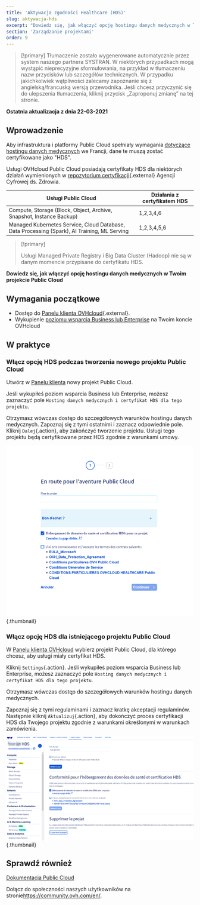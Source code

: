```yaml
---
title: 'Aktywacja zgodności Healthcare (HDS)'
slug: aktywacja-hds
excerpt: "Dowiedz się, jak włączyć opcję hostingu danych medycznych w Twoim projekcie Public Cloud"
section: 'Zarządzanie projektami'
order: 9
---
```


> [!primary]
> Tłumaczenie zostało wygenerowane automatycznie przez system naszego partnera SYSTRAN. W niektórych przypadkach mogą wystąpić nieprecyzyjne sformułowania, na przykład w tłumaczeniu nazw przycisków lub szczegółów technicznych. W przypadku jakichkolwiek wątpliwości zalecamy zapoznanie się z angielską/francuską wersją przewodnika. Jeśli chcesz przyczynić się do ulepszenia tłumaczenia, kliknij przycisk „Zaproponuj zmianę” na tej stronie.
>

**Ostatnia aktualizacja z dnia 22-03-2021**

## Wprowadzenie

Aby infrastruktura i platformy Public Cloud spełniały wymagania [dotyczące hostingu danych medycznych](https://www.ovhcloud.com/pl/enterprise/certification-conformity/hds/) we Francji, dane te muszą zostać certyfikowane jako "HDS".

Usługi OVHcloud Public Cloud posiadają certyfikaty HDS dla niektórych działań wymienionych w [repozytorium certyfikacji](https://esante.gouv.fr/labels-certifications/hds/certification-des-hebergeurs-de-donnees-de-sante){.external} Agencji Cyfrowej ds. Zdrowia.

|Usługi Public Cloud|Działania z certyfikatem HDS|
|---|---|
|Compute, Storage (Block, Object, Archive, Snapshot, Instance Backup)|1,2,3,4,6|
|Managed Kubernetes Service, Cloud Database, Data Processing (Spark), AI Training, ML Serving|1,2,3,4,5,6|

> [!primary]
>
> Usługi Managed Private Registry i Big Data Cluster (Hadoop) nie są w danym momencie przypisane do certyfikatu HDS.
>

**Dowiedz się, jak włączyć opcję hostingu danych medycznych w Twoim projekcie Public Cloud**

## Wymagania początkowe

- Dostęp do [Panelu klienta OVHcloud](https://www.ovh.com/auth/?action=gotomanager&from=https://www.ovh.pl/&ovhSubsidiary=pl){.external}.
- Wykupienie [poziomu wsparcia Business lub Enterprise](https://www.ovhcloud.com/pl/support-levels/) na Twoim koncie OVHcloud

## W praktyce

### Włącz opcję HDS podczas tworzenia nowego projektu Public Cloud

Utwórz w [Panelu klienta](https://www.ovh.com/auth/?action=gotomanager&from=https://www.ovh.pl/&ovhSubsidiary=pl) nowy projekt Public Cloud.

Jeśli wykupiłeś poziom wsparcia Business lub Enterprise, możesz zaznaczyć pole `Hosting danych medycznych i certyfikat HDS dla tego projektu`.

Otrzymasz wówczas dostęp do szczegółowych warunków hostingu danych medycznych. Zapoznaj się z tymi ostatnimi i zaznacz odpowiednie pole. Kliknij `Dalej`{.action}, aby zakończyć tworzenie projektu. Usługi tego projektu będą certyfikowane przez HDS zgodnie z warunkami umowy.

![włączyć HDS nowego projektu](images/hds-new-project.png){.thumbnail}

### Włącz opcję HDS dla istniejącego projektu Public Cloud

W [Panelu klienta OVHcloud](https://www.ovh.com/auth/?action=gotomanager&from=https://www.ovh.pl/&ovhSubsidiary=pl) wybierz projekt Public Cloud, dla którego chcesz, aby usługi miały certyfikat HDS.

Kliknij `Settings`{.action}. Jeśli wykupiłeś poziom wsparcia Business lub Enterprise, możesz zaznaczyć pole `Hosting danych medycznych i certyfikat HDS dla tego projektu`.

Otrzymasz wówczas dostęp do szczegółowych warunków hostingu danych medycznych.

Zapoznaj się z tymi regulaminami i zaznacz kratkę akceptacji regulaminów. Następnie kliknij `Aktualizuj`{.action}, aby dokończyć proces certyfikacji HDS dla Twojego projektu zgodnie z warunkami określonymi w warunkach zamówienia.

![aktywuj istniejący projekt HDS](images/hds-current-project.png){.thumbnail}

## Sprawdź również

[Dokumentacja Public Cloud](../)

Dołącz do społeczności naszych użytkowników na stronie<https://community.ovh.com/en/>.
